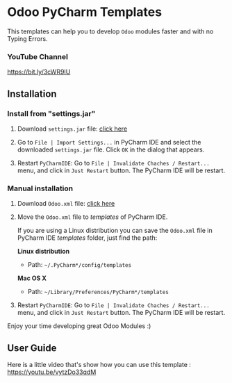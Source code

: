# Odoo PyCharm Templates

This templates can help you to develop `Odoo` modules faster and with no Typing Errors.

### YouTube Channel
https://bit.ly/3cWR9IU

## Installation

### Install from "settings.jar"

1. Download `settings.jar` file: [click here](https://github.com/mohamedmagdy/odoo-pycharm-templates/raw/master/settings.jar)

1. Go to `File | Import Settings...` in PyCharm IDE and select the downloaded `settings.jar` file. Click `OK` in the dialog that appears.

1. Restart `PyCharmIDE`: Go to `File | Invalidate Chaches / Restart...` menu, and click in `Just Restart` button. The PyCharm IDE will be restart.

### Manual installation

1. Download `Odoo.xml` file: [click here](https://github.com/mohamedmagdy/odoo-pycharm-templates/raw/master/Odoo.xml)

1. Move the `Odoo.xml` file to *templates* of PyCharm IDE.

    If you are using a Linux distribution you can save the `Odoo.xml` file in PyCharm IDE *templates* folder, just find the path:

    **Linux distribution**
    * Path: `~/.PyCharm*/config/templates`

    **Mac OS X**
    * Path: `~/Library/Preferences/PyCharm*/templates`

1. Restart `PyCharmIDE`: Go to `File | Invalidate Chaches / Restart...` menu, and click in `Just Restart` button. The PyCharm IDE will be restart.

Enjoy your time developing great Odoo Modules :)

## User Guide

Here is a little video that's show how you can use this template : https://youtu.be/vytzDo33qdM
